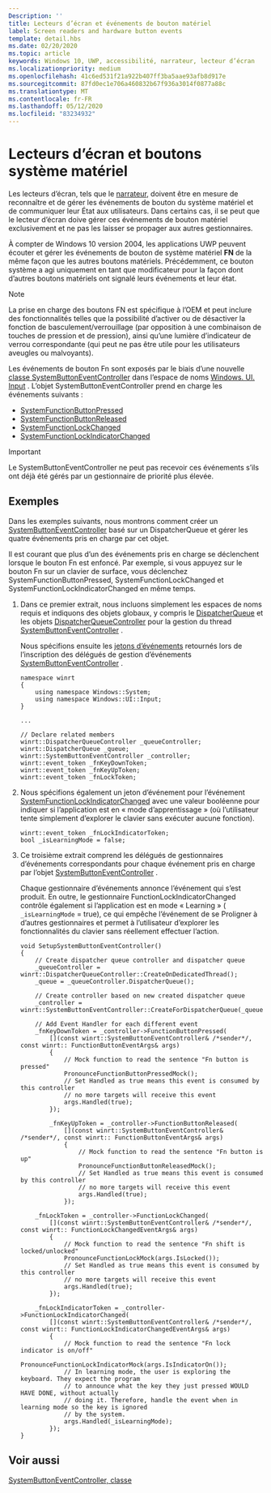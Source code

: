 ```yaml
---
Description: ''
title: Lecteurs d’écran et événements de bouton matériel
label: Screen readers and hardware button events
template: detail.hbs
ms.date: 02/20/2020
ms.topic: article
keywords: Windows 10, UWP, accessibilité, narrateur, lecteur d’écran
ms.localizationpriority: medium
ms.openlocfilehash: 41c6ed531f21a922b407ff3ba5aae93afb8d917e
ms.sourcegitcommit: 87fd0ec1e706a460832b67f936a3014f0877a88c
ms.translationtype: MT
ms.contentlocale: fr-FR
ms.lasthandoff: 05/12/2020
ms.locfileid: "83234932"
---
```

# <a name="screen-readers-and-hardware-system-buttons"></a>Lecteurs d’écran et boutons système matériel

Les lecteurs d’écran, tels que le [narrateur](https://support.microsoft.com/help/22798/windows-10-complete-guide-to-narrator), doivent être en mesure de reconnaître et de gérer les événements de bouton du système matériel et de communiquer leur État aux utilisateurs. Dans certains cas, il se peut que le lecteur d’écran doive gérer ces événements de bouton matériel exclusivement et ne pas les laisser se propager aux autres gestionnaires.

À compter de Windows 10 version 2004, les applications UWP peuvent écouter et gérer les événements de bouton de système matériel **FN** de la même façon que les autres boutons matériels. Précédemment, ce bouton système a agi uniquement en tant que modificateur pour la façon dont d’autres boutons matériels ont signalé leurs événements et leur état.

> [!NOTE]
> La prise en charge des boutons FN est spécifique à l’OEM et peut inclure des fonctionnalités telles que la possibilité d’activer ou de désactiver la fonction de basculement/verrouillage (par opposition à une combinaison de touches de pression et de pression), ainsi qu’une lumière d’indicateur de verrou correspondante (qui peut ne pas être utile pour les utilisateurs aveugles ou malvoyants).

Les événements de bouton Fn sont exposés par le biais d’une nouvelle [classe SystemButtonEventController](/uwp/api/windows.ui.input.systembuttoneventcontroller) dans l’espace de noms [Windows. UI. Input](/uwp/api/windows.ui.input) . L’objet SystemButtonEventController prend en charge les événements suivants :

- [SystemFunctionButtonPressed](/uwp/api/windows.ui.input.systembuttoneventcontroller.systemfunctionbuttonpressed)
- [SystemFunctionButtonReleased](/uwp/api/windows.ui.input.systembuttoneventcontroller.systemfunctionbuttonreleased)
- [SystemFunctionLockChanged](/uwp/api/windows.ui.input.systembuttoneventcontroller.systemfunctionlockchanged)
- [SystemFunctionLockIndicatorChanged](/uwp/api/windows.ui.input.systembuttoneventcontroller.systemfunctionlockindicatorchanged)

> [!Important]
> Le SystemButtonEventController ne peut pas recevoir ces événements s’ils ont déjà été gérés par un gestionnaire de priorité plus élevée.

## <a name="examples"></a>Exemples

Dans les exemples suivants, nous montrons comment créer un [SystemButtonEventController](/uwp/api/windows.ui.input.systembuttoneventcontroller) basé sur un DispatcherQueue et gérer les quatre événements pris en charge par cet objet.

Il est courant que plus d’un des événements pris en charge se déclenchent lorsque le bouton Fn est enfoncé. Par exemple, si vous appuyez sur le bouton Fn sur un clavier de surface, vous déclenchez SystemFunctionButtonPressed, SystemFunctionLockChanged et SystemFunctionLockIndicatorChanged en même temps.

1. Dans ce premier extrait, nous incluons simplement les espaces de noms requis et indiquons des objets globaux, y compris le [DispatcherQueue](/uwp/api/windows.system.dispatcherqueue) et les objets [DispatcherQueueController](/uwp/api/windows.system.dispatcherqueuecontroller) pour la gestion du thread [SystemButtonEventController](/uwp/api/windows.ui.input.systembuttoneventcontroller) .

   Nous spécifions ensuite les [jetons d’événements](/uwp/cpp-ref-for-winrt/event-token) retournés lors de l’inscription des délégués de gestion d’événements [SystemButtonEventController](/uwp/api/windows.ui.input.systembuttoneventcontroller) .

    ```cppwinrt
    namespace winrt
    {
        using namespace Windows::System;
        using namespace Windows::UI::Input;
    }

    ...

    // Declare related members
    winrt::DispatcherQueueController _queueController;
    winrt::DispatcherQueue _queue;
    winrt::SystemButtonEventController _controller;
    winrt::event_token _fnKeyDownToken;
    winrt::event_token _fnKeyUpToken;
    winrt::event_token _fnLockToken;
    ```

2. Nous spécifions également un jeton d’événement pour l’événement [SystemFunctionLockIndicatorChanged](/uwp/api/windows.ui.input.systembuttoneventcontroller.systemfunctionlockindicatorchanged) avec une valeur booléenne pour indiquer si l’application est en « mode d’apprentissage » (où l’utilisateur tente simplement d’explorer le clavier sans exécuter aucune fonction).

    ```cppwinrt
    winrt::event_token _fnLockIndicatorToken;
    bool _isLearningMode = false;
    ```

3. Ce troisième extrait comprend les délégués de gestionnaires d’événements correspondants pour chaque événement pris en charge par l’objet [SystemButtonEventController](/uwp/api/windows.ui.input.systembuttoneventcontroller) .

   Chaque gestionnaire d’événements annonce l’événement qui s’est produit. En outre, le gestionnaire FunctionLockIndicatorChanged contrôle également si l’application est en mode « Learning » ( `_isLearningMode` = true), ce qui empêche l’événement de se Proligner à d’autres gestionnaires et permet à l’utilisateur d’explorer les fonctionnalités du clavier sans réellement effectuer l’action.

    ```cppwinrt
    void SetupSystemButtonEventController()
    {
        // Create dispatcher queue controller and dispatcher queue
        _queueController = winrt::DispatcherQueueController::CreateOnDedicatedThread();
        _queue = _queueController.DispatcherQueue();

        // Create controller based on new created dispatcher queue
        _controller = winrt::SystemButtonEventController::CreateForDispatcherQueue(_queue);

        // Add Event Handler for each different event
        _fnKeyDownToken = _controller->FunctionButtonPressed(
            [](const winrt::SystemButtonEventController& /*sender*/, const winrt:: FunctionButtonEventArgs& args)
            {
                // Mock function to read the sentence "Fn button is pressed"
                PronounceFunctionButtonPressedMock();
                // Set Handled as true means this event is consumed by this controller
                // no more targets will receive this event
                args.Handled(true);
            });

            _fnKeyUpToken = _controller->FunctionButtonReleased(
                [](const winrt::SystemButtonEventController& /*sender*/, const winrt:: FunctionButtonEventArgs& args)
                {
                    // Mock function to read the sentence "Fn button is up"
                    PronounceFunctionButtonReleasedMock();
                    // Set Handled as true means this event is consumed by this controller
                    // no more targets will receive this event
                    args.Handled(true);
                });

        _fnLockToken = _controller->FunctionLockChanged(
            [](const winrt::SystemButtonEventController& /*sender*/, const winrt:: FunctionLockChangedEventArgs& args)
            {
                // Mock function to read the sentence "Fn shift is locked/unlocked"
                PronounceFunctionLockMock(args.IsLocked());
                // Set Handled as true means this event is consumed by this controller
                // no more targets will receive this event
                args.Handled(true);
            });

        _fnLockIndicatorToken = _controller->FunctionLockIndicatorChanged(
            [](const winrt::SystemButtonEventController& /*sender*/, const winrt:: FunctionLockIndicatorChangedEventArgs& args)
            {
                // Mock function to read the sentence "Fn lock indicator is on/off"
                PronounceFunctionLockIndicatorMock(args.IsIndicatorOn());
                // In learning mode, the user is exploring the keyboard. They expect the program
                // to announce what the key they just pressed WOULD HAVE DONE, without actually
                // doing it. Therefore, handle the event when in learning mode so the key is ignored
                // by the system.
                args.Handled(_isLearningMode);
            });
    }
    ```

## <a name="see-also"></a>Voir aussi

[SystemButtonEventController, classe](/uwp/api/windows.ui.input.systembuttoneventcontroller)
